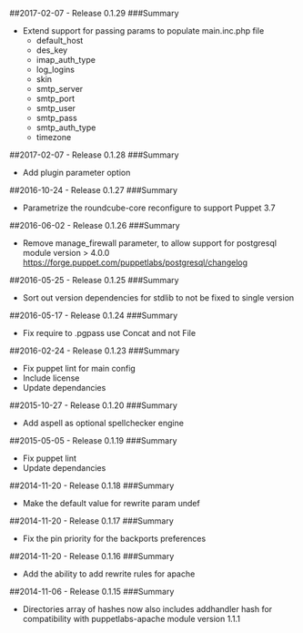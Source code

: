 ##2017-02-07 - Release 0.1.29
###Summary

* Extend support for passing params to populate main.inc.php file
  - default_host
  - des_key
  - imap_auth_type
  - log_logins
  - skin
  - smtp_server
  - smtp_port
  - smtp_user
  - smtp_pass
  - smtp_auth_type
  - timezone

##2017-02-07 - Release 0.1.28
###Summary

* Add plugin parameter option

##2016-10-24 - Release 0.1.27
###Summary

* Parametrize the roundcube-core reconfigure to support Puppet 3.7

##2016-06-02 - Release 0.1.26
###Summary

* Remove manage_firewall parameter, to allow support for postgresql module version > 4.0.0
  https://forge.puppet.com/puppetlabs/postgresql/changelog

##2016-05-25 - Release 0.1.25
###Summary

* Sort out version dependencies for stdlib to not be fixed to single version

##2016-05-17 - Release 0.1.24
###Summary

* Fix require to .pgpass use Concat and not File

##2016-02-24 - Release 0.1.23
###Summary

* Fix puppet lint for main config
* Include license
* Update dependancies

##2015-10-27 - Release 0.1.20
###Summary

* Add aspell as optional spellchecker engine

##2015-05-05 - Release 0.1.19
###Summary

* Fix puppet lint
* Update dependancies

##2014-11-20 - Release 0.1.18
###Summary

* Make the default value for rewrite param undef

##2014-11-20 - Release 0.1.17
###Summary

* Fix the pin priority for the backports preferences

##2014-11-20 - Release 0.1.16
###Summary

* Add the ability to add rewrite rules for apache

##2014-11-06 - Release 0.1.15
###Summary

* Directories array of hashes now also includes addhandler hash for compatibility with puppetlabs-apache module version 1.1.1
